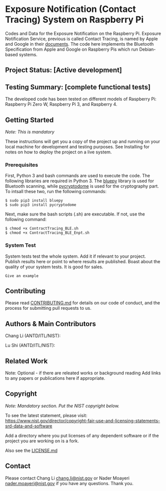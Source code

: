 # Exposure Notification (Contact Tracing) System on Raspberry Pi

Codes and Data for the Exposure Notification on the Raspberry Pi. Exposure Notification Service, previous is called Contact Tracing, is named by Apple and Google in their [documents](https://www.apple.com/covid19/contacttracing/). The code here implements the Bluetooth Specification from Apple and Google on Raspberry Pis which run Debian-based systems. 


<!--One Paragraph of project description goes here.  What the software is
about What is the purpose of the software: Reference Implementation, ....

Link back to ANTD/NIST project page to put this project in context.

Example: 
The purpose of this project is to be a guideline for published code.
Published code is defined as code published on github that has an
associated MIDAS record.

And here is a lightly longer description.  It is no easy task to give
things away. Free is not enough. Code that is not re-used is about as
useful as papers that are not referenced. We hope to set standards for
ourselves before others set standards for us. We hope to make our code
well packaged and of high quality so others can use our work.  A PhD is
not required to read this writeup.... blah blah....

-->

## Project Status: [Active development]




## Testing Summary: [complete functional tests]

The developed code has been tested on different models of Raspberry Pi: Raspberry Pi Zero W, Raspberry Pi 3, and Raspberry 4. 


## Getting Started

*Note: This is mandatory*

These instructions will get you a copy of the project up and running on your 
local machine for development and testing purposes. 
See Installing for notes on how to deploy the project on a live system.

### Prerequisites

First, Python 3 and bash commands are used to execute the code. The following libraries are required in Python 3. The [bluepy](https://github.com/IanHarvey/bluepy) library is used for Bluetooth scanning, while [pycryptodome](https://pypi.org/project/pycryptodome/) is used for the cryptography part. To intsall these two, run the following commands:
```
$ sudo pip3 install bluepy
$ sudo pip3 install pycryptodome
```
Next, make sure the bash scripts (.sh) are executable. If not, use the following command:
```
$ chmod +x ContractTracing_BLE.sh
$ chmod +x ContractTracing_BLE_Enpt.sh
```



### System Test

System tests test the whole system.  Add it if relevant to your project.
Publish results here or point to where results are published.  Boast about
the quality of your system tests. It is good for sales.

```
Give an example
```



## Contributing

Please read [CONTRIBUTING.md](https://gist.github.com/your/project/CONTRIBUTING.md) 
for details on our code of conduct, and the process for submitting pull requests to us.

## Authors & Main Contributors

Chang Li (ANTD/ITL/NIST): 

Lu Shi (ANTD/ITL/NIST): 

<!--See also the list of [contributors](https://github.com/your/project/contributors) who participated in this project.-->

## Related Work

Note: Optional - if there are releated works or background reading
Add links to any papers or publications here if appropriate. 

## Copyright

*Note: Mandatory section. Put the NIST copyright below.*

To see the latest statement, please visit:
https://www.nist.gov/director/copyright-fair-use-and-licensing-statements-srd-data-and-software

Add a directory where you put licenses of any dependent software or if
the project you are working on is a fork.

Also see the [LICENSE.md](https://github.com/your/project/LICENSE.md)

<!--
## Acknowledgments

*Note: Add this if you want to acknowledge people beyond the main contributors.*

* Hat tip to anyone whose code was used
* Inspiration
* etc
-->
## Contact

Please contact Chang Li <chang.li@nist.gov> or Nader Moayeri <nader.moayeri@nist.gov> if you have any questions. Thank you.
